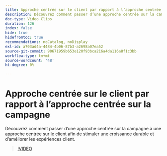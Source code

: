 ```yaml
---
title: Approche centrée sur le client par rapport à l’approche centrée sur la campagne
description: Découvrez comment passer d’une approche centrée sur la campagne à une approche centrée sur le client afin de stimuler une croissance durable et d’améliorer les expériences client.
doc-type: Video Clips
duration: 126
index: false
hide: true
hidefromtoc: true
recommendations: noCatalog, noDisplay
exl-id: a703ad4a-4484-4b06-87b3-a2698a07ea52
source-git-commit: 90671959b653e120f93bca216a4da116a8f1c3bb
workflow-type: tm+mt
source-wordcount: '48'
ht-degree: 0%

---
```


# Approche centrée sur le client par rapport à l’approche centrée sur la campagne

Découvrez comment passer d’une approche centrée sur la campagne à une approche centrée sur le client afin de stimuler une croissance durable et d’améliorer les expériences client.

<!-- 85_S651_3442537_125_customercentric-approach-vs-campaigncentric-approach -->
>[!VIDEO](https://video.tv.adobe.com/v/3460096/?learn=on&enablevpops=true&captions=fre_fr)
